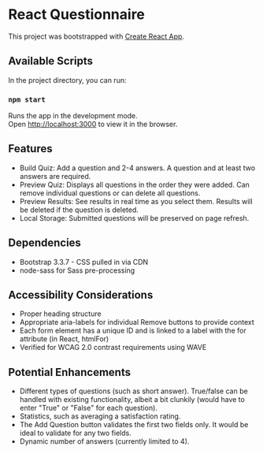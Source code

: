 # React Questionnaire

This project was bootstrapped with [Create React App](https://github.com/facebook/create-react-app).

## Available Scripts

In the project directory, you can run:

### `npm start`

Runs the app in the development mode.<br>
Open [http://localhost:3000](http://localhost:3000) to view it in the browser.

## Features
* Build Quiz: Add a question and 2-4 answers. A question and at least two answers are required.
* Preview Quiz: Displays all questions in the order they were added. Can remove individual questions or can delete all questions.
* Preview Results: See results in real time as you select them. Results will be deleted if the question is deleted.
* Local Storage: Submitted questions will be preserved on page refresh.

## Dependencies
* Bootstrap 3.3.7 - CSS pulled in via CDN
* node-sass for Sass pre-processing

## Accessibility Considerations
* Proper heading structure
* Appropriate aria-labels for individual Remove buttons to provide context
* Each form element has a unique ID and is linked to a label with the for attribute (in React, htmlFor)
* Verified for WCAG 2.0 contrast requirements using WAVE

## Potential Enhancements
* Different types of questions (such as short answer). True/false can be handled with existing functionality, albeit a bit clunkily (would have to enter "True" or "False" for each question).
* Statistics, such as averaging a satisfaction rating.
* The Add Question button validates the first two fields only. It would be ideal to validate for any two fields.
* Dynamic number of answers (currently limited to 4).
